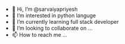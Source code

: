 - 👋 Hi, I’m @sarvaiyapriyesh
- 👀 I’m interested in python languge
- 🌱 I’m currently learning full stack developer
- 💞️ I’m looking to collaborate on ...
- 📫 How to reach me ...

<!---
sarvaiyapriyesh/sarvaiyapriyesh is a ✨ special ✨ repository because its `README.md` (this file) appears on your GitHub profile.
You can click the Preview link to take a look at your changes.
--->
